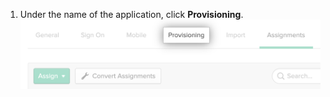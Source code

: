 1. Under the name of the application, click **Provisioning**. ![Registerkarte "Provisioning" (Bereitstellung) der Okta-Anwendung](/assets/images/help/saml/okta-provisioning-tab.png)
